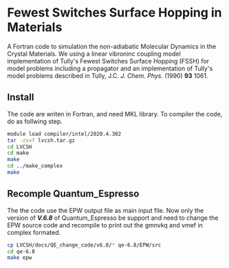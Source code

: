 # Fewest Switches Surface Hopping in Materials

A Fortran code to simulation the non-adiabatic Molecular Dynamics in the Crystal Materials.
We using a linear vibroninc coupling model implementation of Tully's Fewest Switches Surface Hopping (FSSH) for model problems including
a propagator and an implementation of Tully's model problems described in Tully, J.C. _J. Chem. Phys._ (1990) **93** 1061.

## Install

The code are writen in Fortran, and need MKL library. To compiler the code, do as follwing step.

```bash
module load compiler/intel/2020.4.302
tar -zxvf lvcsh.tar.gz
cd LVCSH  
cd make  
make  
cd ../make_complex  
make  
```

## Recomple Quantum_Espresso

The the code use the EPW output file as main input file. Now only the version of ***V.6.8*** of Quantum_Espresso be support and need to change the EPW source code and recompile to print out the gmnvkq and vmef in complex formated.

```bash
cp LVCSH/docs/QE_change_code/v6.8/* qe-6.8/EPW/src
cd qe-6.8
make epw
```
